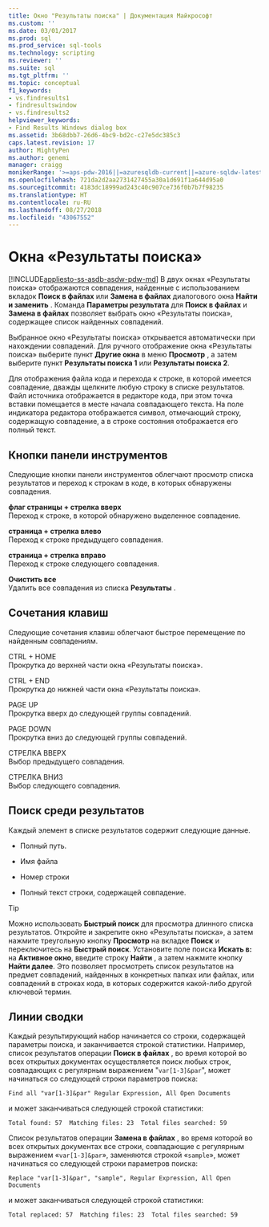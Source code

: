 ```yaml
---
title: Окно "Результаты поиска" | Документация Майкрософт
ms.custom: ''
ms.date: 03/01/2017
ms.prod: sql
ms.prod_service: sql-tools
ms.technology: scripting
ms.reviewer: ''
ms.suite: sql
ms.tgt_pltfrm: ''
ms.topic: conceptual
f1_keywords:
- vs.findresults1
- findresultswindow
- vs.findresults2
helpviewer_keywords:
- Find Results Windows dialog box
ms.assetid: 3b68dbb7-26d6-4bc9-bd2c-c27e5dc385c3
caps.latest.revision: 17
author: MightyPen
ms.author: genemi
manager: craigg
monikerRange: '>=aps-pdw-2016||=azuresqldb-current||=azure-sqldw-latest||>=sql-server-2016||=sqlallproducts-allversions||>=sql-server-linux-2017||=azuresqldb-mi-current'
ms.openlocfilehash: 721da2d2aa2731427455a30a1d691f1a644d95a0
ms.sourcegitcommit: 4183dc18999ad243c40c907ce736f0b7b7f98235
ms.translationtype: HT
ms.contentlocale: ru-RU
ms.lasthandoff: 08/27/2018
ms.locfileid: "43067552"
---
```

# <a name="find-results-windows"></a>Окна «Результаты поиска»
[!INCLUDE[appliesto-ss-asdb-asdw-pdw-md](../../includes/appliesto-ss-asdb-asdw-pdw-md.md)]
  В двух окнах «Результаты поиска» отображаются совпадения, найденные с использованием вкладок **Поиск в файлах** или **Замена в файлах** диалогового окна **Найти и заменить** . Команда **Параметры результата** для **Поиск в файлах** и **Замена в файлах** позволяет выбрать окно «Результаты поиска», содержащее список найденных совпадений.  
  
 Выбранное окно «Результаты поиска» открывается автоматически при нахождении совпадений. Для ручного отображение окна «Результаты поиска» выберите пункт **Другие окна** в меню **Просмотр** , а затем выберите пункт **Результаты поиска 1** или **Результаты поиска 2**.  
  
 Для отображения файла кода и перехода к строке, в которой имеется совпадение, дважды щелкните любую строку в списке результатов. Файл источника отображается в редакторе кода, при этом точка вставки помещается в месте начала совпадающего текста. На поле индикатора редактора отображается символ, отмечающий строку, содержащую совпадение, а в строке состояния отображается его полный текст.  
  
## <a name="toolbar-buttons"></a>Кнопки панели инструментов  
 Следующие кнопки панели инструментов облегчают просмотр списка результатов и переход к строкам в коде, в которых обнаружены совпадения.  
  
 **флаг страницы + стрелка вверх**  
 Переход к строке, в которой обнаружено выделенное совпадение.  
  
 **страница + стрелка влево**  
 Переход к строке предыдущего совпадения.  
  
 **страница + стрелка вправо**  
 Переход к строке следующего совпадения.  
  
 **Очистить все**  
 Удалить все совпадения из списка **Результаты** .  
  
## <a name="shortcut-keys"></a>Сочетания клавиш  
 Следующие сочетания клавиш облегчают быстрое перемещение по найденным совпадениям.  
  
 CTRL + HOME  
 Прокрутка до верхней части окна «Результаты поиска».  
  
 CTRL + END  
 Прокрутка до нижней части окна «Результаты поиска».  
  
 PAGE UP  
 Прокрутка вверх до следующей группы совпадений.  
  
 PAGE DOWN  
 Прокрутка вниз до следующей группы совпадений.  
  
 СТРЕЛКА ВВЕРХ  
 Выбор предыдущего совпадения.  
  
 СТРЕЛКА ВНИЗ  
 Выбор следующего совпадения.  
  
## <a name="search-result-entries"></a>Поиск среди результатов  
 Каждый элемент в списке результатов содержит следующие данные.  
  
-   Полный путь.  
  
-   Имя файла  
  
-   Номер строки  
  
-   Полный текст строки, содержащей совпадение.  
  
> [!TIP]  
>  Можно использовать **Быстрый поиск** для просмотра длинного списка результатов. Откройте и закрепите окно «Результаты поиска», а затем нажмите треугольную кнопку **Просмотр** на вкладке **Поиск** и переключитесь на **Быстрый поиск**. Установите поле поиска **Искать в:** на **Активное окно**, введите строку **Найти** , а затем нажмите кнопку **Найти далее**. Это позволяет просмотреть список результатов на предмет совпадений, найденных в конкретных папках или файлах, или совпадений в строках кода, в которых содержится какой-либо другой ключевой термин.  
  
## <a name="summary-lines"></a>Линии сводки  
 Каждый результирующий набор начинается со строки, содержащей параметры поиска, и заканчивается строкой статистики. Например, список результатов операции **Поиск в файлах** , во время которой во всех открытых документах осуществляется поиск любых строк, совпадающих с регулярным выражением "`var[1-3]&par`", может начинаться со следующей строки параметров поиска:  
  
 `Find all "var[1-3]&par" Regular Expression, All Open Documents`  
  
 и может заканчиваться следующей строкой статистики:  
  
 `Total found: 57  Matching files: 23  Total files searched: 59`  
  
 Список результатов операции **Замена в файлах** , во время которой во всех открытых документах все строки, совпадающие с регулярным выражением «`var[1-3]&par`», заменяются строкой «`sample`», может начинаться со следующей строки параметров поиска:  
  
 `Replace "var[1-3]&par", "sample", Regular Expression, All Open Documents`  
  
 и может заканчиваться следующей строкой статистики:  
  
 `Total replaced: 57  Matching files: 23  Total files searched: 59`  
  
  
